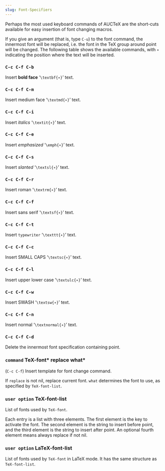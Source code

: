 ```yaml
---
slug: Font-Specifiers
---
```


Perhaps the most used keyboard commands of AUCTeX are the short-cuts available for easy insertion of font changing macros.

If you give an argument (that is, type `C-u`) to the font command, the innermost font will be replaced, i.e. the font in the TeX group around point will be changed. The following table shows the available commands, with `∗` indicating the position where the text will be inserted.

### `C-c C-f C-b`

Insert **bold face** ‘`\textbf{∗}`’ text.

### `C-c C-f C-m`

Insert medium face ‘`\textmd{∗}`’ text.

### `C-c C-f C-i`

Insert *italics* ‘`\textit{∗}`’ text.

### `C-c C-f C-e`

Insert *emphasized* ‘`\emph{∗}`’ text.

### `C-c C-f C-s`

Insert *slanted* ‘`\textsl{∗}`’ text.

### `C-c C-f C-r`

Insert roman ‘`\textrm{∗}`’ text.

### `C-c C-f C-f`

Insert sans serif ‘`\textsf{∗}`’ text.

### `C-c C-f C-t`

Insert `typewriter` ‘`\texttt{∗}`’ text.

### `C-c C-f C-c`

Insert SMALL CAPS ‘`\textsc{∗}`’ text.

### `C-c C-f C-l`

Insert upper lower case ‘`\textulc{∗}`’ text.

### `C-c C-f C-w`

Insert SWASH ‘`\textsw{∗}`’ text.

### `C-c C-f C-n`

Insert normal ‘`\textnormal{∗}`’ text.

### `C-c C-f C-d`

Delete the innermost font specification containing point.

### <span className="tag command">`command`</span> **TeX-font*** replace what*

(`C-c C-f`) Insert template for font change command.

If `replace` is not nil, replace current font. `what` determines the font to use, as specified by `TeX-font-list`.

### <span className="tag useroption">`user option`</span> **TeX-font-list**

List of fonts used by `TeX-font`.

Each entry is a list with three elements. The first element is the key to activate the font. The second element is the string to insert before point, and the third element is the string to insert after point. An optional fourth element means always replace if not nil.

### <span className="tag useroption">`user option`</span> **LaTeX-font-list**

List of fonts used by `TeX-font` in LaTeX mode. It has the same structure as `TeX-font-list`.
